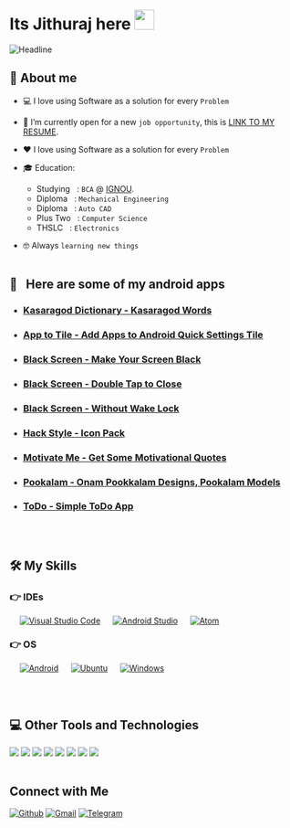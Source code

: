 # Its Jithuraj here <img src="https://media.giphy.com/media/hvRJCLFzcasrR4ia7z/giphy.gif" width="35"/>

  <img src="https://readme-typing-svg.herokuapp.com?color=%536FDA99&size=32&center=true&vCenter=true&width=600&height=50&lines=Android+Developer;Mechanical+Engineer;Sales+Executive;2D,3D+Designer" alt="Headline" />

## :raising_hand: About me

- :computer: I love using Software as a solution for every `Problem`
- :dart: I’m currently open for a new `job opportunity`, this is [LINK TO MY RESUME](https://drive.google.com/file/d/1gdiny_4f5TVbSdfyAQxokLMMrBTi054P/view?usp=sharing).
- :heart: I love using Software as a solution for every `Problem`
- :mortar_board: Education:
  - Studying &nbsp; : `BCA` @ [IGNOU](http://www.ignou.ac.in/).
  - Diploma &nbsp;  : `Mechanical Engineering`
  - Diploma &nbsp;  : `Auto CAD`
  - Plus Two &nbsp; : `Computer Science`
  - THSLC &nbsp;    : `Electronics`

- :nerd_face: Always `learning new things`
  </br></br>

## :iphone: &nbsp; Here are some of my android apps

<ul>
  <li>
    <h3> 
      <b>
        <a href="https://play.google.com/store/apps/details?id=in.binarybox.kasaragoddictionary"> Kasaragod Dictionary - Kasaragod Words </a>
      </b>
    </h3>
  </li>
  <li>
    <h3> 
      <a href="https://play.google.com/store/apps/details?id=in.binarybox.apptotile"> App to Tile - Add Apps to Android Quick Settings Tile </a>
    </h3>
  </li>
  <li>
    <h3> 
      <a href="https://play.google.com/store/apps/details?id=in.binarybox.blackscreen"> Black Screen - Make Your Screen Black </a>
    </h3>
  </li>
  <li>
    <h3> 
      <a href="https://play.google.com/store/apps/details?id=in.binarybox.blackscreen2"> Black Screen - Double Tap to Close </a>
    </h3>
  </li>
  <li>
    <h3> 
      <a href="https://play.google.com/store/apps/details?id=in.binarybox.blackscreen1"> Black Screen - Without Wake Lock </a>
    </h3>
  </li>
  <li>
    <h3> 
      <a href="https://play.google.com/store/apps/details?id=in.binarybox.iconpack.hacker"> Hack Style - Icon Pack </a>
    </h3>
  </li>
  <li>
    <h3> 
      <a href="https://play.google.com/store/apps/details?id=in.binarybox.motivateme"> Motivate Me - Get Some Motivational Quotes </a>
    </h3>
  </li>
  <li>
    <h3> 
      <a href="https://play.google.com/store/apps/details?id=in.binarybox.pookalam"> Pookalam - Onam Pookkalam Designs, Pookalam Models </a>
    </h3>
  </li>
  <li>
    <h3> 
      <a href="https://play.google.com/store/apps/details?id=in.binarybox.todo"> ToDo - Simple ToDo App </a>
    </h3>
  </li>
</ul>
</br></br>

## 🛠️ My Skills

### 👉 IDEs

<p align="left">
  &emsp;
    <a href="#"><img alt="Visual Studio Code" src="https://img.shields.io/badge/Visual%20Studio%20Code-0078d7.svg?style=plastic&logo=visual-studio-code&logoColor=white"></a>
  &emsp;
    <a href="#"><img alt="Android Studio" src="https://img.shields.io/badge/Android%20Studio-32CD32.svg?style=plastic&logo=android-studio&logoColor=white" /></a>
  &emsp;
    <a href="#"><img alt="Atom" src="https://img.shields.io/badge/atom-%2366595C.svg?&style=plastic&logo=atom&logoColor=white" /></a>
</p>

### 👉 OS

<p align="left">
  &emsp;
    <a href="#"><img alt="Android" src="https://img.shields.io/badge/Android-0078d7.svg?style=plastic&logo=android&logoColor=white"></a>
   &emsp;
    <a href="#"><img alt="Ubuntu" src="https://img.shields.io/badge/Ubuntu-dd4814.svg?style=plastic&logo=ubuntu&logoColor=white"></a>
   &emsp;
    <a href="#"><img alt="Windows" src="https://img.shields.io/badge/Windows-00a1f1.svg?style=plastic&logo=windows&logoColor=white"></a>
  </p>

</br></br>

## :computer: Other Tools and Technologies

<span>
  <img src="https://img.shields.io/badge/Git-F05032?style=for-the-badge&logo=git&logoColor=white">
  <img src="https://img.shields.io/badge/Xampp-F37623?style=for-the-badge&logo=xampp&logoColor=white">
  <img src="https://img.shields.io/badge/Shell_Script-121011?style=for-the-badge&logo=gnu-bash&logoColor=white">
  <img src="https://img.shields.io/badge/Markdown-000000?style=for-the-badge&logo=markdown&logoColor=white">
  <img src="https://img.shields.io/badge/json-5E5C5C?style=for-the-badge&logo=json&logoColor=white">
  <img src="https://img.shields.io/badge/blender-F37623?style=for-the-badge&logo=blender&logoColor=white">
  <img src="https://img.shields.io/badge/auto_cad-F05032?style=for-the-badge&logo=auto-cad&logoColor=white">
  <img src="https://img.shields.io/badge/figma-a259ff?style=for-the-badge&logo=figma&logoColor=white">
</span>

</br>
</br>

## Connect with Me

<p align="center">
 
  <a href="https://github.com/jithuraj"><img alt="Github" title="Jithuraj" src="https://img.shields.io/badge/GitHub-100000?style=for-the-badge&logo=github&logoColor=white"></a>
  <a href="mailto:contact.jithuraj@gmail.com"><img alt="Gmail" title="Jithuraj Gmail" src="https://img.shields.io/badge/Gmail-D14836?style=for-the-badge&logo=gmail&logoColor=white"></a>
  <a href="https://t.me/jithurajp"><img alt="Telegram" title="Jithuraj Telegram" src="https://img.shields.io/badge/Telegram-2CA5E0?style=for-the-badge&logo=telegram&logoColor=white"></a> 
</p>
